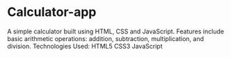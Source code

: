 # Calculator-app
A simple calculator built using HTML, CSS and JavaScript.
Features include basic arithmetic operations: addition, subtraction, multiplication, and division.
Technologies Used:
HTML5
CSS3
JavaScript
